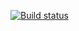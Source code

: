 [![Build status](https://ci.appveyor.com/api/projects/status/wu97fgqs4mfg31t4?svg=true)](https://ci.appveyor.com/project/StefanRomanescu/webinterface)